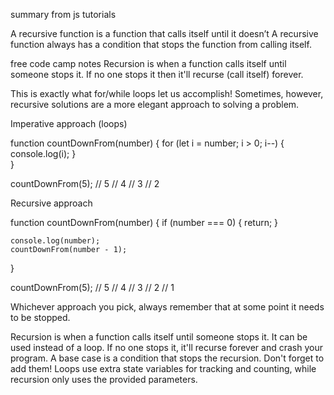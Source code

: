 summary from js tutorials

A recursive function is a function that calls itself until it doesn’t
A recursive function always has a condition that stops the function from calling itself.

free code camp notes
Recursion is when a function calls itself until someone stops it. If no one stops it then it'll recurse (call itself) forever.

This is exactly what for/while loops let us accomplish! Sometimes, however, recursive solutions are a more elegant approach to solving a problem.



Imperative approach (loops)

function countDownFrom(number) {
	for (let i = number; i > 0; i--) {
		console.log(i);
	}	
}

countDownFrom(5);
// 5
// 4
// 3
// 2


Recursive approach

function countDownFrom(number) {
	if (number === 0) {
		return;
	}

    console.log(number);    
    countDownFrom(number - 1);
}

countDownFrom(5);
// 5
// 4
// 3
// 2
// 1

Whichever approach you pick, always remember that at some point it needs to be stopped.

Recursion is when a function calls itself until someone stops it.
It can be used instead of a loop.
If no one stops it, it'll recurse forever and crash your program.
A base case is a condition that stops the recursion. Don't forget to add them!
Loops use extra state variables for tracking and counting, while recursion only uses the provided parameters.
